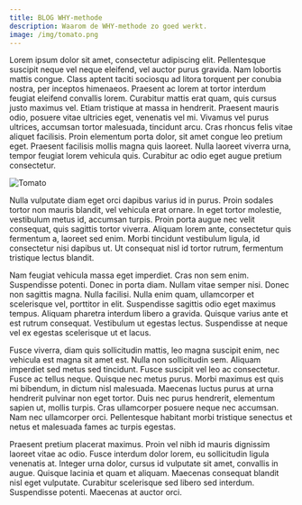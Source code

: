```yaml
---
title: BLOG WHY-methode
description: Waarom de WHY-methode zo goed werkt.
image: /img/tomato.png
---
```


Lorem ipsum dolor sit amet, consectetur adipiscing elit. Pellentesque suscipit neque vel neque eleifend, vel auctor purus gravida. Nam lobortis mattis congue. Class aptent taciti sociosqu ad litora torquent per conubia nostra, per inceptos himenaeos. Praesent ac lorem at tortor interdum feugiat eleifend convallis lorem. Curabitur mattis erat quam, quis cursus justo maximus vel. Etiam tristique at massa in hendrerit. Praesent mauris odio, posuere vitae ultricies eget, venenatis vel mi. Vivamus vel purus ultrices, accumsan tortor malesuada, tincidunt arcu. Cras rhoncus felis vitae aliquet facilisis. Proin elementum porta dolor, sit amet congue leo pretium eget. Praesent facilisis mollis magna quis laoreet. Nulla laoreet viverra urna, tempor feugiat lorem vehicula quis. Curabitur ac odio eget augue pretium consectetur.

![Tomato](/img/tomato.png)

Nulla vulputate diam eget orci dapibus varius id in purus. Proin sodales tortor non mauris blandit, vel vehicula erat ornare. In eget tortor molestie, vestibulum metus id, accumsan turpis. Proin porta augue nec velit consequat, quis sagittis tortor viverra. Aliquam lorem ante, consectetur quis fermentum a, laoreet sed enim. Morbi tincidunt vestibulum ligula, id consectetur nisi dapibus ut. Ut consequat nisl id tortor rutrum, fermentum tristique lectus blandit.

Nam feugiat vehicula massa eget imperdiet. Cras non sem enim. Suspendisse potenti. Donec in porta diam. Nullam vitae semper nisi. Donec non sagittis magna. Nulla facilisi. Nulla enim quam, ullamcorper et scelerisque vel, porttitor in elit. Suspendisse sagittis odio eget maximus tempus. Aliquam pharetra interdum libero a gravida. Quisque varius ante et est rutrum consequat. Vestibulum ut egestas lectus. Suspendisse at neque vel ex egestas scelerisque ut et lacus.

Fusce viverra, diam quis sollicitudin mattis, leo magna suscipit enim, nec vehicula est magna sit amet est. Nulla non sollicitudin sem. Aliquam imperdiet sed metus sed tincidunt. Fusce suscipit vel leo ac consectetur. Fusce ac tellus neque. Quisque nec metus purus. Morbi maximus est quis mi bibendum, in dictum nisl malesuada. Maecenas luctus purus at urna hendrerit pulvinar non eget tortor. Duis nec purus hendrerit, elementum sapien ut, mollis turpis. Cras ullamcorper posuere neque nec accumsan. Nam nec ullamcorper orci. Pellentesque habitant morbi tristique senectus et netus et malesuada fames ac turpis egestas.

Praesent pretium placerat maximus. Proin vel nibh id mauris dignissim laoreet vitae ac odio. Fusce interdum dolor lorem, eu sollicitudin ligula venenatis at. Integer urna dolor, cursus id vulputate sit amet, convallis in augue. Quisque lacinia et quam et aliquam. Maecenas consequat blandit nisl eget vulputate. Curabitur scelerisque sed libero sed interdum. Suspendisse potenti. Maecenas at auctor orci.